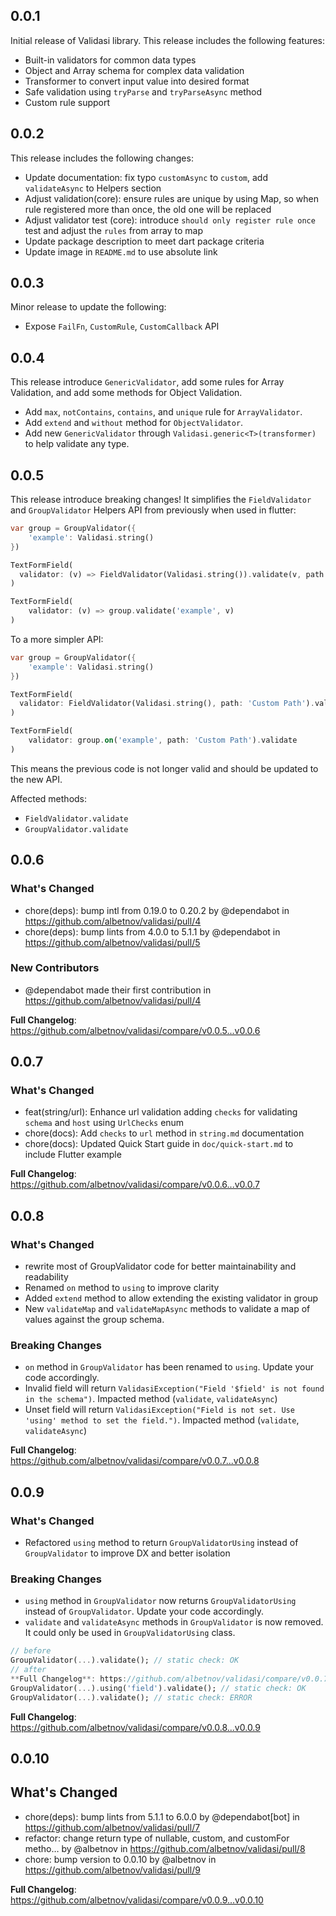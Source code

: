 ## 0.0.1

Initial release of Validasi library. This release includes the following features:

- Built-in validators for common data types
- Object and Array schema for complex data validation
- Transformer to convert input value into desired format
- Safe validation using `tryParse` and `tryParseAsync` method
- Custom rule support

## 0.0.2

This release includes the following changes:

- Update documentation: fix typo `customAsync` to `custom`, add `validateAsync` to Helpers section
- Adjust validation(core): ensure rules are unique by using Map, so when rule registered more than once, the old one will be replaced
- Adjust validator test (core):
introduce `should only register rule once` test and adjust the `rules` from array to map
- Update package description to meet dart package criteria
- Update image in `README.md` to use absolute link

## 0.0.3

Minor release to update the following:

- Expose `FailFn`, `CustomRule`, `CustomCallback` API

## 0.0.4

This release introduce `GenericValidator`, add some rules for Array Validation, and add some methods for Object Validation.

- Add `max`, `notContains`, `contains`, and `unique` rule for `ArrayValidator`.
- Add `extend` and `without` method for `ObjectValidator`.
- Add new `GenericValidator` through `Validasi.generic<T>(transformer)` to help validate any type.

## 0.0.5

This release introduce breaking changes!
It simplifies the `FieldValidator` and `GroupValidator` Helpers API from previously when used in flutter:

```dart
var group = GroupValidator({
    'example': Validasi.string()
})

TextFormField(
  validator: (v) => FieldValidator(Validasi.string()).validate(v, path: 'Custom Path'),
)

TextFormField(
    validator: (v) => group.validate('example', v)
)
```

To a more simpler API:

```dart
var group = GroupValidator({
    'example': Validasi.string()
})

TextFormField(
  validator: FieldValidator(Validasi.string(), path: 'Custom Path').validate,
)

TextFormField(
    validator: group.on('example', path: 'Custom Path').validate
)
```

This means the previous code is not longer valid and should be updated to the new API.

Affected methods:
- `FieldValidator.validate`
- `GroupValidator.validate`

## 0.0.6

### What's Changed
* chore(deps): bump intl from 0.19.0 to 0.20.2 by @dependabot in https://github.com/albetnov/validasi/pull/4
* chore(deps): bump lints from 4.0.0 to 5.1.1 by @dependabot in https://github.com/albetnov/validasi/pull/5

### New Contributors
* @dependabot made their first contribution in https://github.com/albetnov/validasi/pull/4

**Full Changelog**: https://github.com/albetnov/validasi/compare/v0.0.5...v0.0.6

## 0.0.7

### What's Changed
* feat(string/url): Enhance url validation adding `checks` for validating `schema` and `host` using `UrlChecks` enum 
* chore(docs): Add `checks` to `url` method in `string.md` documentation
* chore(docs): Updated Quick Start guide in `doc/quick-start.md` to include
Flutter example

**Full Changelog**: https://github.com/albetnov/validasi/compare/v0.0.6...v0.0.7

## 0.0.8

### What's Changed
* rewrite most of GroupValidator code for better maintainability and readability
* Renamed `on` method to `using` to improve clarity
* Added `extend` method to allow extending the existing validator in group
* New `validateMap` and `validateMapAsync` methods to validate a map of values against the group schema.

### Breaking Changes

* `on` method in `GroupValidator` has been renamed to `using`. Update your code accordingly.
* Invalid field will return `ValidasiException("Field '$field' is not found in the schema")`. Impacted method (`validate`, `validateAsync`)
* Unset field will return `ValidasiException("Field is not set. Use 'using' method to set the field.")`. Impacted method (`validate`, `validateAsync`)

**Full Changelog**: https://github.com/albetnov/validasi/compare/v0.0.7...v0.0.8

## 0.0.9

### What's Changed
* Refactored `using` method to return `GroupValidatorUsing` instead of `GroupValidator` to improve DX and better isolation

### Breaking Changes

* `using` method in `GroupValidator` now returns `GroupValidatorUsing` instead of `GroupValidator`. Update your code accordingly.
* `validate` and `validateAsync` methods in `GroupValidator` is now removed. It could only be used in `GroupValidatorUsing` class.
```dart
// before
GroupValidator(...).validate(); // static check: OK
// after
**Full Changelog**: https://github.com/albetnov/validasi/compare/v0.0.7...v0.0.8
GroupValidator(...).using('field').validate(); // static check: OK
GroupValidator(...).validate(); // static check: ERROR
```

**Full Changelog**: https://github.com/albetnov/validasi/compare/v0.0.8...v0.0.9

## 0.0.10

## What's Changed
* chore(deps): bump lints from 5.1.1 to 6.0.0 by @dependabot[bot] in https://github.com/albetnov/validasi/pull/7
* refactor: change return type of nullable, custom, and customFor metho… by @albetnov in https://github.com/albetnov/validasi/pull/8
* chore: bump version to 0.0.10 by @albetnov in https://github.com/albetnov/validasi/pull/9

**Full Changelog**: https://github.com/albetnov/validasi/compare/v0.0.9...v0.0.10
